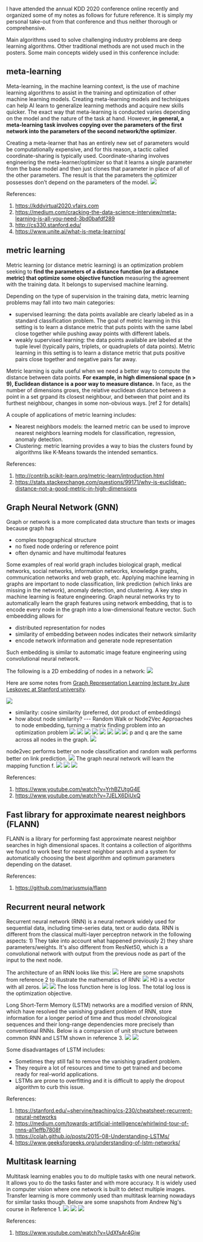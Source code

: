 I have attended the annual KDD 2020 conference online recently and organized some of my notes as follows for future reference. It is simply my personal take-out from that conference and thus neither thorough or comprehensive. 

Main algorithms used to solve challenging industry problems are deep learning algorithms. Other traditional methods are not used much in the posters. Some main concepts widely used in this conference include:

## meta-learning
Meta-learning, in the machine learning context, is the use of machine learning algorithms to assist in the training and optimization of other machine learning models.
Creating meta-learning models and techniques can help AI learn to generalize learning methods and acquire new skills quicker.
The exact way that meta-learning is conducted varies depending on the model and the nature of the task at hand. However, **in general, a meta-learning task involves copying over the parameters of the first network into the parameters of the second network/the optimizer**.

Creating a meta-learner that has an entirely new set of parameters would be computationally expensive, and for this reason, a tactic called coordinate-sharing is typically used. Coordinate-sharing involves engineering the meta-learner/optimizer so that it learns a single parameter from the base model and then just clones that parameter in place of all of the other parameters. The result is that the parameters the optimizer possesses don’t depend on the parameters of the model.
![](2020-08-28-16-47-28.png)

References:
1. https://kddvirtual2020.vfairs.com
2. https://medium.com/cracking-the-data-science-interview/meta-learning-is-all-you-need-3bd0bafdf289
3. http://cs330.stanford.edu/
4. https://www.unite.ai/what-is-meta-learning/

## metric learning
Metric learning (or distance metric learning) is an optimization problem seeking to **find the parameters of a distance function (or a distance metric) that optimize some objective function** measuring the agreement with the training data. It belongs to supervised machine learning.

Depending on the type of supervision in the training data, metric learning problems may fall into two main categories:
- supervised learning: the data points available are clearly labeled as in a standard classification problem. The goal of metric learning in this setting is to learn a distance metric that puts points with the same label close together while pushing away points with different labels.
- weakly supervised learning: the data points available are labeled at the tuple level (typically pairs, triplets, or quadruplets of data points). Metric learning in this setting is to learn a distance metric that puts positive pairs close together and negative pairs far away. 

Metric learning is quite useful when we need a better way to compute the distance between data points. **For example, in high dimensional space (n > 9), Euclidean distance is a poor way to measure distance.** In face, as the number of dimensions grows, the relative euclidean distance between a point in a set grpand its closest neighbour, and between that point and its furthest neighbour, changes in some non-obvious ways. [ref 2 for details] 

A couple of applications of metric learning includes:
- Nearest neighbors models: the learned metric can be used to improve nearest neighbors learning models for classification, regression, anomaly detection.
- Clustering: metric learning provides a way to bias the clusters found by algorithms like K-Means towards the intended semantics.

References:
1. http://contrib.scikit-learn.org/metric-learn/introduction.html
2. https://stats.stackexchange.com/questions/99171/why-is-euclidean-distance-not-a-good-metric-in-high-dimensions


## Graph Neural Network (GNN)
Graph or network is a more complicated data structure than texts or images because graph has 
- complex topographical structure
- no fixed node ordering or reference point
- often dynamic and have multimodal features

Some examples of real world graph includes biological graph, medical networks, social networks, information networks, knowledge graphs, communication networks and web graph, etc. Applying machine learning in graphs are important to node classification, link prediction (which links are missing in the network), anomaly detection, and clustering. A key step in machine learning is feature engineering. Graph neural networks try to automatically learn the graph features using network embedding, that is to encode every node in the graph into a low-dimensional feature vector. Such embeedding allows for 
- distributed representation for nodes
- similarity of embedding between nodes indicates their network similarity
- encode network information and generate node representation

Such embedding is similar to automatic image feature engineering using convolutional neural network. 

The following is a 2D embedding of nodes in a network:
![](2020-08-29-10-05-04.png)

Here are some notes from [Graph Representation Learning lecture by Jure Leskovec at Stanford university](https://www.youtube.com/watch?v=YrhBZUtgG4E).

![](2020-08-29-10-10-03.png)

- similarity: cosine similarity (preferred, dot product of embeddings)
- how about node similarity? --- Random Walk or Node2Vec Approaches to node embedding, turning a matrix finding problem into an optimization problem
![](2020-08-29-10-11-44.png)
![](2020-08-29-10-14-48.png)
![](2020-08-29-10-18-07.png)
![](2020-08-29-10-25-49.png)
![](2020-08-29-10-30-48.png)
![](2020-08-29-10-34-29.png)
![](2020-08-29-10-36-40.png)
![](2020-08-29-10-41-09.png)
p and q are the same across all nodes in the graph.
![](2020-08-29-10-48-56.png)

node2vec performs better on node classification and random walk performs better on link prediction.
![](2020-08-29-16-55-50.png)
The graph neural network will learn the mapping function f.
![](2020-08-29-17-04-57.png)
![](2020-08-29-17-06-40.png)
![](2020-08-29-17-08-25.png)

References:
1. https://www.youtube.com/watch?v=YrhBZUtgG4E
2. https://www.youtube.com/watch?v=7JELX6DiUxQ

## Fast library for approximate nearest neighbors (FLANN)
FLANN is a library for performing fast approximate nearest neighbor searches in high dimensional spaces. It contains a collection of algorithms we found to work best for nearest neighbor search and a system for automatically choosing the best algorithm and optimum parameters depending on the dataset.

References:
1. https://github.com/mariusmuja/flann

## Recurrent neural network
Recurrent neural network (RNN) is a neural network widely used for sequential data, including time-series data, text or audio data. RNN is different from the classical multi-layer perceptron network in the following aspects: 1) They take into account what happened previously 2) they share parameters/weights. It's also different from ResNet50, which is a convolutional network with output from the previous node as part of the input to the next node.

The architecture of an RNN looks like this:
![](2020-08-30-12-33-15.png)
Here are some snapshots from reference 2 to illustrate the mathematics of RNN:
![](2020-08-30-13-13-39.png)
H0 is a vector with all zeros.
![](2020-08-30-13-17-44.png)
![](2020-08-30-13-20-13.png)
The loss function here is log loss. The total log loss is the optimization objective.

Long Short-Term Memory (LSTM) networks are a modified version of RNN, which have resolved the vanishing gradient problem of RNN, store information for a longer period of time and thus model chronological sequences and their long-range dependencies more precisely than conventional RNNs. Below is a comparsion of unit structure between common RNN and LSTM shown in reference 3. 
![](2020-08-30-13-32-13.png)
![](2020-08-30-13-35-51.png)

Some disadvantages of LSTM includes:
- Sometimes they still fail to remove the vanishing gradient problem.
- They require a lot of resources and time to get trained and become ready for real-world applications.
- LSTMs are prone to overfitting and it is difficult to apply the dropout algorithm to curb this issue. 

References:
1. https://stanford.edu/~shervine/teaching/cs-230/cheatsheet-recurrent-neural-networks
2. https://medium.com/towards-artificial-intelligence/whirlwind-tour-of-rnns-a11effb7808f
3. https://colah.github.io/posts/2015-08-Understanding-LSTMs/
4. https://www.geeksforgeeks.org/understanding-of-lstm-networks/

## Multitask learning

Multitask learning enables you to do multiple tasks with one neural network. It allows you to do the tasks faster and with more accuracy. It is widely used in computer vision where one network is built to detect multiple images. Transfer learning is more commonly used than multitask learning nowadays for similar tasks though. Below are some snapshots from Andrew Ng's course in Reference 1. 
![](2020-08-30-13-58-16.png)
![](2020-08-30-13-59-06.png)
![](2020-08-30-14-04-42.png)

References:
1. https://www.youtube.com/watch?v=UdXfsAr4Gjw
